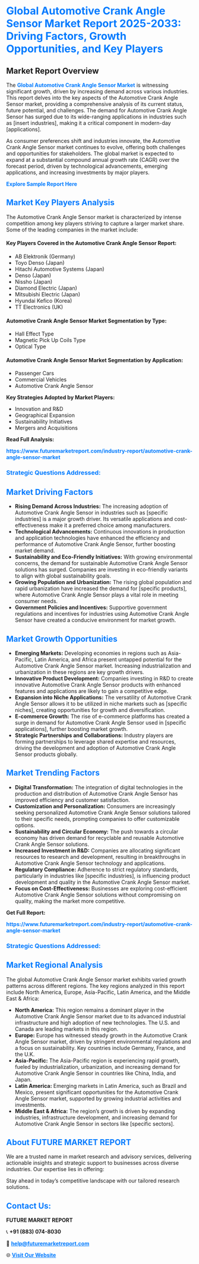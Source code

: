 <h1 style="color: #007BFF;">Global Automotive Crank Angle Sensor Market Report 2025-2033: Driving Factors, Growth Opportunities, and Key Players</h1>

<section id="overview">
<h2>Market Report Overview</h2>
<p>The <a href="https://www.futuremarketreport.com/industry-report/automotive-crank-angle-sensor-market" style="color: #007BFF; text-decoration: none;"><strong>Global Automotive Crank Angle Sensor Market</strong></a> is witnessing significant growth, driven by increasing demand across various industries. This report delves into the key aspects of the Automotive Crank Angle Sensor market, providing a comprehensive analysis of its current status, future potential, and challenges. The demand for Automotive Crank Angle Sensor has surged due to its wide-ranging applications in industries such as [insert industries], making it a critical component in modern-day [applications].</p>
<p>As consumer preferences shift and industries innovate, the Automotive Crank Angle Sensor market continues to evolve, offering both challenges and opportunities for stakeholders. The global market is expected to expand at a substantial compound annual growth rate (CAGR) over the forecast period, driven by technological advancements, emerging applications, and increasing investments by major players.</p>
</section>

<section id="overview">
<p><a href="https://www.futuremarketreport.com/request-sample/reportId=126321" style="color: #007BFF; text-decoration: none;"><strong>Explore Sample Report Here</strong></a></p>
</section>

<section id="key-players">
<h2 style="color: #007BFF;">Market Key Players Analysis</h2>
<p>The Automotive Crank Angle Sensor market is characterized by intense competition among key players striving to capture a larger market share. Some of the leading companies in the market include:</p>
<h4>Key Players Covered in the Automotive Crank Angle Sensor Report:</h4>
<ul><li>AB Elektronik (Germany)</li><li>Toyo Denso (Japan)</li><li>Hitachi Automotive Systems (Japan)</li><li>Denso (Japan)</li><li>Nissho (Japan)</li><li>Diamond Electric (Japan)</li><li>Mitsubishi Electric (Japan)</li><li>Hyundai Kefico (Korea)</li><li>TT Electronics (UK)</li></ul>
<h4>Automotive Crank Angle Sensor Market Segmentation by Type:</h4>
<ul><li>Hall Effect Type</li><li>Magnetic Pick Up Coils Type</li><li>Optical Type</li></ul>

<h4>Automotive Crank Angle Sensor Market Segmentation by Application:</h4>
<ul><li>Passenger Cars</li><li>Commercial Vehicles</li><li>Automotive Crank Angle Sensor</li></ul>
<p><strong>Key Strategies Adopted by Market Players:</strong></p>
<ul>
<li>Innovation and R&D</li>
<li>Geographical Expansion</li>
<li>Sustainability Initiatives</li>
<li>Mergers and Acquisitions</li>
</ul>
</section>

<section>
<p><strong>Read Full Analysis: </strong></p><a href="https://www.futuremarketreport.com/industry-report/automotive-crank-angle-sensor-market" style="color: #007BFF; text-decoration: none;"><strong>https://www.futuremarketreport.com/industry-report/automotive-crank-angle-sensor-market</strong></a>
<h3 style="color: #007BFF;">Strategic Questions Addressed:</h3>
</section>

<section id="driving-factors">
<h2 style="color: #007BFF;">Market Driving Factors</h2>
<ul>
<li><strong>Rising Demand Across Industries:</strong> The increasing adoption of Automotive Crank Angle Sensor in industries such as [specific industries] is a major growth driver. Its versatile applications and cost-effectiveness make it a preferred choice among manufacturers.</li>
<li><strong>Technological Advancements:</strong> Continuous innovations in production and application technologies have enhanced the efficiency and performance of Automotive Crank Angle Sensor, further boosting market demand.</li>
<li><strong>Sustainability and Eco-Friendly Initiatives:</strong> With growing environmental concerns, the demand for sustainable Automotive Crank Angle Sensor solutions has surged. Companies are investing in eco-friendly variants to align with global sustainability goals.</li>
<li><strong>Growing Population and Urbanization:</strong> The rising global population and rapid urbanization have increased the demand for [specific products], where Automotive Crank Angle Sensor plays a vital role in meeting consumer needs.</li>
<li><strong>Government Policies and Incentives:</strong> Supportive government regulations and incentives for industries using Automotive Crank Angle Sensor have created a conducive environment for market growth.</li>
</ul>
</section>

<section id="growth-opportunities">
<h2 style="color: #007BFF;">Market Growth Opportunities</h2>
<ul>
<li><strong>Emerging Markets:</strong> Developing economies in regions such as Asia-Pacific, Latin America, and Africa present untapped potential for the Automotive Crank Angle Sensor market. Increasing industrialization and urbanization in these regions are key growth drivers.</li>
<li><strong>Innovative Product Development:</strong> Companies investing in R&D to create innovative Automotive Crank Angle Sensor products with enhanced features and applications are likely to gain a competitive edge.</li>
<li><strong>Expansion into Niche Applications:</strong> The versatility of Automotive Crank Angle Sensor allows it to be utilized in niche markets such as [specific niches], creating opportunities for growth and diversification.</li>
<li><strong>E-commerce Growth:</strong> The rise of e-commerce platforms has created a surge in demand for Automotive Crank Angle Sensor used in [specific applications], further boosting market growth.</li>
<li><strong>Strategic Partnerships and Collaborations:</strong> Industry players are forming partnerships to leverage shared expertise and resources, driving the development and adoption of Automotive Crank Angle Sensor products globally.</li>
</ul>
</section>

<section id="trending-factors">
<h2 style="color: #007BFF;">Market Trending Factors</h2>
<ul>
<li><strong>Digital Transformation:</strong> The integration of digital technologies in the production and distribution of Automotive Crank Angle Sensor has improved efficiency and customer satisfaction.</li>
<li><strong>Customization and Personalization:</strong> Consumers are increasingly seeking personalized Automotive Crank Angle Sensor solutions tailored to their specific needs, prompting companies to offer customizable options.</li>
<li><strong>Sustainability and Circular Economy:</strong> The push towards a circular economy has driven demand for recyclable and reusable Automotive Crank Angle Sensor solutions.</li>
<li><strong>Increased Investment in R&D:</strong> Companies are allocating significant resources to research and development, resulting in breakthroughs in Automotive Crank Angle Sensor technology and applications.</li>
<li><strong>Regulatory Compliance:</strong> Adherence to strict regulatory standards, particularly in industries like [specific industries], is influencing product development and quality in the Automotive Crank Angle Sensor market.</li>
<li><strong>Focus on Cost-Effectiveness:</strong> Businesses are exploring cost-efficient Automotive Crank Angle Sensor solutions without compromising on quality, making the market more competitive.</li>
</ul>
</section>

<section>
<p><strong>Get Full Report: </strong></p><a href="https://www.futuremarketreport.com/industry-report/automotive-crank-angle-sensor-market" style="color: #007BFF; text-decoration: none;"><strong>https://www.futuremarketreport.com/industry-report/automotive-crank-angle-sensor-market</strong></a>
<h3 style="color: #007BFF;">Strategic Questions Addressed:</h3>
</section>


<section id="regional-analysis">
<h2 style="color: #007BFF;">Market Regional Analysis</h2>
<p>The global Automotive Crank Angle Sensor market exhibits varied growth patterns across different regions. The key regions analyzed in this report include North America, Europe, Asia-Pacific, Latin America, and the Middle East & Africa:</p>
<ul>
<li><strong>North America:</strong> This region remains a dominant player in the Automotive Crank Angle Sensor market due to its advanced industrial infrastructure and high adoption of new technologies. The U.S. and Canada are leading markets in this region.</li>
<li><strong>Europe:</strong> Europe has witnessed steady growth in the Automotive Crank Angle Sensor market, driven by stringent environmental regulations and a focus on sustainability. Key countries include Germany, France, and the U.K.</li>
<li><strong>Asia-Pacific:</strong> The Asia-Pacific region is experiencing rapid growth, fueled by industrialization, urbanization, and increasing demand for Automotive Crank Angle Sensor in countries like China, India, and Japan.</li>
<li><strong>Latin America:</strong> Emerging markets in Latin America, such as Brazil and Mexico, present significant opportunities for the Automotive Crank Angle Sensor market, supported by growing industrial activities and investments.</li>
<li><strong>Middle East & Africa:</strong> The region’s growth is driven by expanding industries, infrastructure development, and increasing demand for Automotive Crank Angle Sensor in sectors like [specific sectors].</li>
</ul>
</section>

<footer>
<h2 style="color: #007BFF;">About FUTURE MARKET REPORT</h2>
<p>We are a trusted name in market research and advisory services, delivering actionable insights and strategic support to businesses across diverse industries. Our expertise lies in offering:</p>

<p>Stay ahead in today’s competitive landscape with our tailored research solutions.</p>

<h2 style="color: #007BFF;">Contact Us:</h2>
<p><strong>FUTURE MARKET REPORT</strong></p>
<p>📞 <strong>+91 (883) 074-8030</strong></p>
<p>📧 <strong><a href="mailto:help@futuremarketreport.com" style="color: #007BFF;">help@futuremarketreport.com</a></strong></p>
<p>🌐 <strong><a href="https://www.futuremarketreport.com/" style="color: #007BFF;">Visit Our Website</a></strong></p>
</footer>
